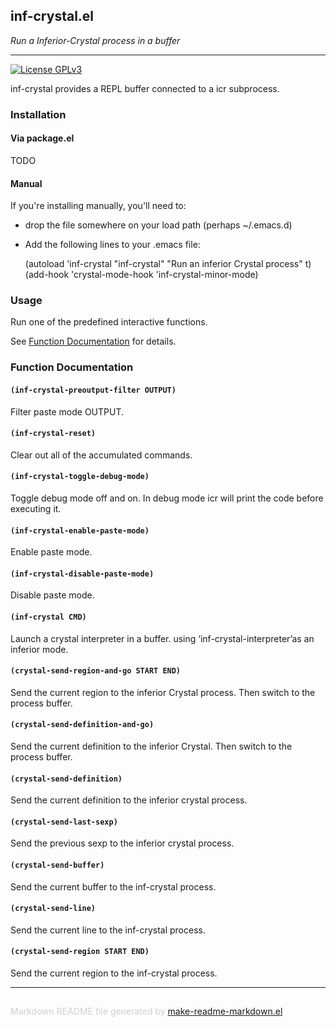 ## inf-crystal.el
*Run a Inferior-Crystal process in a buffer*

---
[![License GPLv3](https://img.shields.io/badge/license-GPL_v3-green.svg)](http://www.gnu.org/licenses/gpl-3.0.html)

inf-crystal provides a REPL buffer connected to a icr subprocess.

### Installation

#### Via package.el

TODO

#### Manual

If you're installing manually, you'll need to:
* drop the file somewhere on your load path (perhaps ~/.emacs.d)
* Add the following lines to your .emacs file:

   (autoload 'inf-crystal "inf-crystal" "Run an inferior Crystal process" t)
   (add-hook 'crystal-mode-hook 'inf-crystal-minor-mode)

### Usage

Run one of the predefined interactive functions.

See [Function Documentation](#function-documentation) for details.


### Function Documentation


<!-- Error: (wrong-number-of-arguments function 2) -->

#### `(inf-crystal-preoutput-filter OUTPUT)`

Filter paste mode OUTPUT.

#### `(inf-crystal-reset)`

Clear out all of the accumulated commands.

#### `(inf-crystal-toggle-debug-mode)`

Toggle debug mode off and on.
In debug mode icr will print the code before executing it.

#### `(inf-crystal-enable-paste-mode)`

Enable paste mode.

#### `(inf-crystal-disable-paste-mode)`

Disable paste mode.

#### `(inf-crystal CMD)`

Launch a crystal interpreter in a buffer.
using ‘inf-crystal-interpreter’as an inferior mode.

<!-- Error: (wrong-number-of-arguments function 2) -->

<!-- Error: (wrong-number-of-arguments function 2) -->

<!-- Error: (wrong-number-of-arguments function 2) -->

#### `(crystal-send-region-and-go START END)`

Send the current region to the inferior Crystal process.
Then switch to the process buffer.

#### `(crystal-send-definition-and-go)`

Send the current definition to the inferior Crystal.
Then switch to the process buffer.

#### `(crystal-send-definition)`

Send the current definition to the inferior crystal process.

#### `(crystal-send-last-sexp)`

Send the previous sexp to the inferior crystal process.

#### `(crystal-send-buffer)`

Send the current buffer to the inf-crystal process.

#### `(crystal-send-line)`

Send the current line to the inf-crystal process.

#### `(crystal-send-region START END)`

Send the current region to the inf-crystal process.

-----
<div style="padding-top:15px;color: #d0d0d0;">
Markdown README file generated by
<a href="https://github.com/mgalgs/make-readme-markdown">make-readme-markdown.el</a>
</div>
